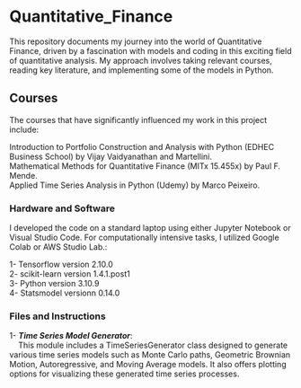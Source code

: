 # Quantitative_Finance

This repository documents my journey into the world of Quantitative Finance, driven by a fascination with models and coding in this exciting field of quantitative analysis. My approach involves taking relevant courses, reading key literature, and implementing some of the models in Python.

## Courses
The courses that have significantly influenced my work in this project include:

Introduction to Portfolio Construction and Analysis with Python (EDHEC Business School) by Vijay Vaidyanathan and Martellini. <br>
Mathematical Methods for Quantitative Finance (MITx 15.455x) by Paul F. Mende. <br>
Applied Time Series Analysis in Python (Udemy) by Marco Peixeiro. <br>
 

### Hardware and Software
I developed the code on a standard laptop using either Jupyter Notebook or Visual Studio Code. For computationally intensive tasks, I utilized Google Colab or AWS Studio Lab.:<br><be>

1- Tensorflow  version 2.10.0  <br>
2- scikit-learn    version 1.4.1.post1  <br>
3- Python          version 3.10.9 <br>
4- Statsmodel      versionn 0.14.0 <br>

### Files and Instructions

1- ***Time Series Model Generator***:  <br>
&nbsp;&nbsp;&nbsp; This module includes a TimeSeriesGenerator class designed to generate various time series models such as Monte Carlo paths, Geometric Brownian Motion, Autoregressive, and Moving Average models. It also offers plotting options for visualizing these generated time series processes.<br>
